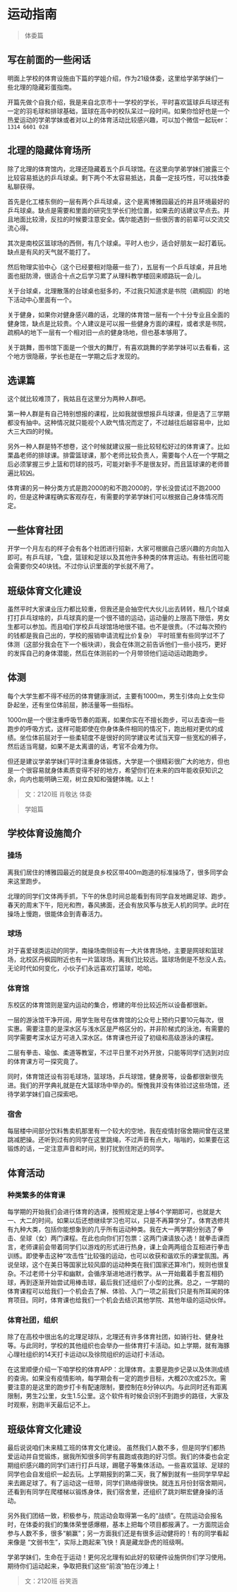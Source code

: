 # 运动指南

> 体委篇

## 写在前面的一些闲话
明面上学校的体育设施由下篇的学姐介绍，作为21级体委，这里给学弟学妹们一些北理的隐藏彩蛋指南。

开篇先做个自我介绍，我是来自北京市十一学校的学长，平时喜欢篮球乒乓球还有一定的羽毛球和排球基础，篮球在高中的校队呆过一段时间。如果你恰好也是一个热爱运动的学弟学妹或者对以上的体育活动比较感兴趣，可以加个微信一起玩er：`1314 6601 028`

## 北理的隐藏体育场所
除了北理的体育馆内，北理还隐藏着五个乒乓球馆。在这里向学弟学妹们披露三个比较容易抵达的乒乓球桌。剩下两个不太容易抵达，具备一定技巧性，可以找体委私聊获得。

首先是化工楼东侧的一层有两个乒乓球桌，这个是离博雅园最近的并且环境最好的乒乓球桌。缺点是需要和里面的研究生学长们抢位置，如果去的话建议早点去。并且地面比较滑，反拉的时候要注意安全。偶尔能遇到一些很厉害的前辈可以交流交流心得。

其次是南校区篮球场的西侧，有几个球桌。平时人也少，适合好朋友一起打着玩。缺点是有风的天气就不能打了。

然后物理实验中心（这个已经要相对隐蔽一些了），五层有一个乒乓球桌，并且地面也挺防滑，很适合十点之后学习累了从理科教学楼回来顺路玩一会儿。

关于台球桌，北理散落的台球桌也挺多的，不过我只知道求是书院（疏桐园）的地下活动中心里面有一个。

关于健身，如果你对健身感兴趣的话，北理的体育馆一层有一个十分专业且全面的健身馆，缺点是比较贵。个人建议是可以报一些健身方面的课程，或者求是书院，疏桐A的地下一层有一个相对旧一点的健身场地，但也基本够用了。

关于跳舞，图书馆下面是一个很大的舞厅，有喜欢跳舞的学弟学妹可以去看看，这个地方很隐蔽，学长也是在一学期之后才发现的。

## 选课篇
这个就比较难顶了，我姑且在这里分为两种人群吧。

第一种人群是有自己特别想报的课程，比如我就很想报乒乓球课，但是选了三学期都没有抽中。这种情况就只能视个人欧气情况而定了，不过越往后越容易中，比如大三大四的时候。

另外一种人群是特不想卷，这个时候就建议报一些比较轻松好过的体育课了。比如栗晶老师的排球课。排雷篮球课，那个老师比较负责人，需要每个人在一个学期之后必须掌握三步上篮和罚球的技巧，可能对新手不是很友好。而且篮球课的老师普遍比较凶。

体育课的另一种分类方式是跑2000的和不跑2000的，学长没尝试过不跑2000的，但是这种课程确实客观存在，有需要的学弟学妹们可以根据自己身体情况而定。

## 一些体育社团
开学一个月左右的样子会有各个社团进行招新，大家可根据自己感兴趣的方向加入即可。有乒乓球，飞盘，篮球和足球以及其他许多种类的体育运动。有些社团可能会需要你交40块钱。不过你认识里面的学长就不用了。

## 班级体育文化建设
虽然平时大家课业压力都比较重，但我还是会抽空代大伙儿出去转转，租几个球桌打打乒乓球啥的，乒乓球真的是一个很不错的运动，运动量的上限高下限低，男女生都可以参加。而且咱们学校乒乓球馆场地很不错。也不是很贵。（不过每次预约的钱都是我自己出的，学校的报销申请流程比价复杂）
平时班里有些同学过不了体测（这部分我会在下一个板块讲），我会在体测之前告诉他们一些小技巧，更好的发挥自己的身体潜能，然后在体测前的一个月带领他们运动运动跑跑步。

## 体测
每个大学生都不得不经历的体育健康测试，主要有1000m，男生引体向上女生仰卧起坐，还有坐位体前屈，肺活量等一些指标。

1000m是一个很注重呼吸节奏的距离，如果你实在不擅长跑步，可以去查询一些跑步的呼吸方式，这样可能即使在你身体条件相同的情况下，跑出相对更优的成绩。坐位体前屈对于一些柔韧度不是很好的同学建议考试当天穿一些宽松的裤子，然后适当弯腿，如果不是太离谱的话，考官不会难为你。

但还是建议学弟学妹们平时注重身体锻炼，大学是一个很精彩很广大的地方，但也是一个很容易就身体素质变得不好的地方，希望你们在未来的四年能收获知识之余，向内也能明确三观，树立良知和强健体魄。以上！


> 文：2120班 肖敬达 体委



> 学姐篇


## 学校体育设施简介
### 操场
离我们居住的博雅园最近的就是良乡校区带400m跑道的标准操场了，很多同学会来这里跑步。

北理的同学们文体两手抓，下午的休息时间总能看到有同学自发地踢足球、跑步。春天的周末下午，阳光和煦，春风拂面，还会有放风筝与放无人机的同学。此时在操场上慢跑，很能体会到青春活力。
### 球场
对于喜爱球类运动的同学，南操场南侧设有一大片体育场地，主要是网球和篮球场，北校区丹枫园附近也有一片篮球场，离我们比较远。篮球场倒是不愁没人去。无论时代如何变化，小伙子们永远喜欢打篮球，哈哈。
### 体育馆
东校区的体育馆则是室内运动的集合，修建的年份比较近所以设备都很新。

一层的游泳馆干净开阔，用学生账号在体育馆的公众号上预约只要10元每次，很实惠。需要注意的是深水区与浅水区是严格区分的，并非阶梯式的泳池，有需要的同学需要考深水证方可进入深水区。体育课也开设了初级和高级游泳的课程。

二层有拳击、瑜伽、柔道等教室，不过平日里不对外开放，只能等同学们选到对应的体育课方可一探究竟了。

同时，体育馆还设有羽毛球场，篮球场，乒乓球馆，健身房等，设备都很新很先进。我们的开学典礼就是在大篮球场中举办的。惭愧我并没有体验过这些场馆，还待学弟学妹们自己探索吧。
### 宿舍
每层楼中间部分饮料售卖机那里有一个较大的空地，我在疫情封宿舍期间曾在这里跳减肥操。还听到过有的同学在这里跳绳，不过声音有点大，嗡嗡的，如果要在这锻炼的话，一定注意声音和时间，别打扰到住附近的同学。

## 体育活动
### 种类繁多的体育课
每学期的开始我们会进行体育的选课，按照规定是上够4个学期即可，也就是大一、大二的时间。如果以后还想继续学习也可以，只是不再算学分了。体育选修共有九种大类，包括你能想象到的几乎所有运动种类。我在大一两学期分别选了拳击、垒球（女）两门课程。在此也向你们打包票：这两门课请放心选！就拳击课而言，老师课前会带着同学们以游戏的形式进行热身，课上会两两组合互相进行拳击训练。即使拳击这种“攻击性”比较强的运动，也可以收获和谐欢乐的课堂氛围。再说垒球，这个在美日等国家比较风靡的运动种类在我们国家还算冷门，规则也很复杂。不过老师十分平和幽默，会循序渐进地进行教学。从一开始戴着手套互相扔球，再到逐渐开始尝试用棒击球，最后我们还组织了小型的比赛。总之，一学期的体育课程可以给我们一个机会去了解、体验、入门一项之前我们只是有所耳闻的体育项目。同时，体育课也给我们一个机会去结识其他学院、其他年级的运动伙伴。
### 体育社团，组织
除了在高校中很出名的北理足球队，北理还有许多体育社团，如骑行社、健身社等。与此同时，学校的其他组织也会举办一些体育打卡活动。如上学期，就有海豚心理社组织的14天打卡运动以及徐院组织的运动打卡活动。

在这里顺便介绍一下咱学校的体育APP：北理体育。主要是跑步记录以及体测成绩的查询。如果没有疫情影响，每学期会有一定的跑步目标，大概20次或25次。需要注意的是这里的跑步打卡有配速限制，要控制在8分钟以内。与此同时还有距离限制，男生2公里，女生1.5公里。这个软件有时候会识别不到跑步的路径，大家及时观察，别跑半天最后记不上。

## 班级体育文化建设
最后说说咱们未来精工班的体育文化建设。
虽然我们人数不多，但是同学们都热爱运动并自觉锻炼，据我所知很多同学有晨跑或夜跑的好习惯。我们的体委也会定期组织感兴趣的同学们进行打乒乓球，踢毽子等集体活动。一些喜欢篮球、足球的同学也会自发组织一起去玩。上学期报到的第二天，我了解到就有一些同学早早起来去踢足球了。有了运动这一纽带，同学们熟络得很快。就连五月份封宿舍期间，还看到有同学在爬楼梯以锻炼身体，我们宿舍里，还组织了跳刘畊宏健身操的活动。

另外我们团结一致，积极参与，院运动会取得第一名的“战绩”。在院运动会报名时，在体委的我们的集体荣誉感爆棚，基本上把每个项目都报满了。一方面院运会参与人数不多，很多“躺赢”；另一方面我们还是有很多运动健将的！有的同学看起来像是 “文弱书生”，实际上跑起来飞快！真是藏龙卧虎的班级啊。

学弟学妹们，生命在于运动！更何况北理有如此好的软硬件设施供你们学习使用。期待你们运动起来，争取把我们这些“前浪”拍在沙滩上！

> 文：2120班 谷笑涵